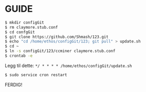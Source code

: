 # GUIDE
```bash
$ mkdir configGit
$ rm claymore.stub.conf
$ cd confgGit
$ git clone https://github.com/Shmash/123.git
$ echo "cd /home/ethos/configGit/123; git pull" > update.sh
$ cd ~
$ ln -s configGit/123/ccminer claymore.stub.conf
$ crontab -e
```
Legg til dette:
`*/ * * * * /home/ethos/configGit/update.sh`

```bash
$ sudo service cron restart
```

FERDIG!
